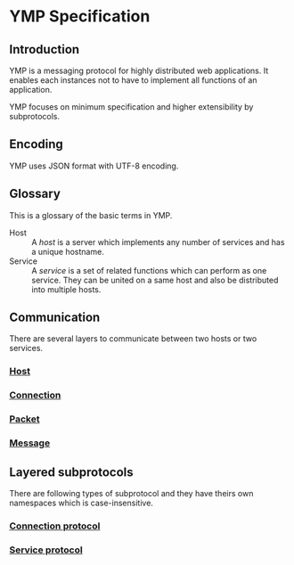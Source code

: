 # YMP Specification

## Introduction

YMP is a messaging protocol for highly distributed web applications.
It enables each instances not to have to implement all functions of an application.

YMP focuses on minimum specification and higher extensibility by subprotocols.


## Encoding

YMP uses JSON format with UTF-8 encoding.


## Glossary

This is a glossary of the basic terms in YMP.

<dl>
<dt>Host
<dd>
A <i>host</i> is a server which implements any number of services and has a unique hostname.
</dd>

<dt>Service
<dd>
A <i>service</i> is a set of related functions which can perform as one service.
They can be united on a same host and also be distributed into multiple hosts.
</dd>
</dl>


## Communication

There are several layers to communicate between two hosts or two services.

### [Host](host.md)

### [Connection](connection.md)

### [Packet](packet.md)

### [Message](message.md)


## Layered subprotocols

There are following types of subprotocol and they have theirs own namespaces which is case-insensitive.

### [Connection protocol](connection-protocol.md)

### [Service protocol](service-protocol.md)
